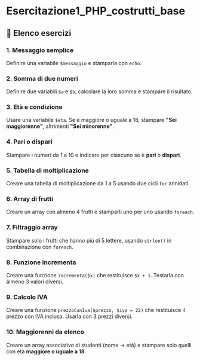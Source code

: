 # Esercitazione1_PHP_costrutti_base

## 📘 Elenco esercizi

### 1. Messaggio semplice
Definire una variabile `$messaggio` e stamparla con `echo`.

### 2. Somma di due numeri
Definire due variabili `$a` e `$b`, calcolare la loro somma e stampare il risultato.

### 3. Età e condizione
Usare una variabile `$eta`. Se è maggiore o uguale a 18, stampare **"Sei maggiorenne"**, altrimenti **"Sei minorenne"**.

### 4. Pari o dispari
Stampare i numeri da 1 a 10 e indicare per ciascuno se è **pari** o **dispari**.

### 5. Tabella di moltiplicazione
Creare una tabella di moltiplicazione da 1 a 5 usando due cicli `for` annidati.

### 6. Array di frutti
Creare un array con almeno 4 frutti e stamparli uno per uno usando `foreach`.

### 7. Filtraggio array
Stampare solo i frutti che hanno più di 5 lettere, usando `strlen()` in combinazione con `foreach`.

### 8. Funzione incrementa
Creare una funzione `incrementa($x)` che restituisce `$x + 1`. Testarla con almeno 3 valori diversi.

### 9. Calcolo IVA
Creare una funzione `prezzoConIva($prezzo, $iva = 22)` che restituisce il prezzo con IVA inclusa. Usarla con 3 prezzi diversi.

### 10. Maggiorenni da elenco
Creare un array associativo di studenti (nome → età) e stampare solo quelli con età **maggiore o uguale a 18**.
